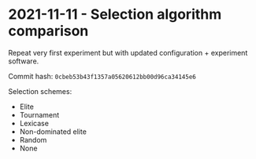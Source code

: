 # 2021-11-11 - Selection algorithm comparison

Repeat very first experiment but with updated configuration + experiment software.

Commit hash: `0cbeb53b43f1357a05620612bb00d96ca34145e6`

Selection schemes:

- Elite
- Tournament
- Lexicase
- Non-dominated elite
- Random
- None